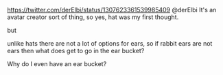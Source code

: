 https://twitter.com/derElbi/status/1307623361539985409 @derElbi It's an avatar creator sort of thing, so yes, hat was my first thought.

but

unlike hats there are not a lot of options for ears, so if rabbit ears are not ears then what does get to go in the ear bucket?

Why do I even have an ear bucket?
